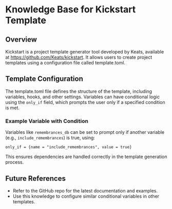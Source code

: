 # Knowledge Base for Kickstart Template

## Overview
Kickstart is a project template generator tool developed by Keats, available at https://github.com/Keats/kickstart. It allows users to create project templates using a configuration file called template.toml.

## Template Configuration
The template.toml file defines the structure of the template, including variables, hooks, and other settings. Variables can have conditional logic using the `only_if` field, which prompts the user only if a specified condition is met.

### Example Variable with Condition
Variables like `remembrances_db` can be set to prompt only if another variable (e.g., `include_remembrances`) is true, using:
```
only_if = {name = "include_remembrances", value = true}
```

This ensures dependencies are handled correctly in the template generation process.

## Future References
- Refer to the GitHub repo for the latest documentation and examples.
- Use this knowledge to configure similar conditional variables in other templates.